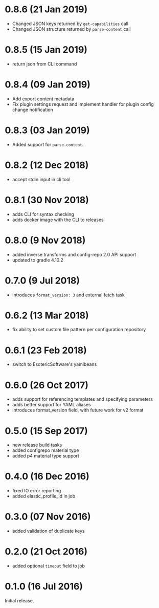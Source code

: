 # 0.8.6 (21 Jan 2019)

* Changed JSON keys returned by `get-capabilities` call
* Changed JSON structure returned by `parse-content` call

# 0.8.5 (15 Jan 2019)

 * return json from CLI command

# 0.8.4 (09 Jan 2019)

 * Add export content metadata
 * Fix plugin settings request and implement handler for plugin config change notification

# 0.8.3 (03 Jan 2019)

 * Added support for `parse-content`.

# 0.8.2 (12 Dec 2018)

 * accept stdin input in cli tool

# 0.8.1 (30 Nov 2018)

 * adds CLI for syntax checking
 * adds docker image with the CLI to releases

# 0.8.0 (9 Nov 2018)

 * added inverse transforms and config-repo 2.0 API support
 * updated to gradle 4.10.2

# 0.7.0 (9 Jul 2018)

 * introduces `format_version: 3` and external fetch task

# 0.6.2 (13 Mar 2018)

 * fix ability to set custom file pattern per configuration repository

# 0.6.1 (23 Feb 2018)

 * switch to EsotericSoftware's yamlbeans

# 0.6.0 (26 Oct 2017)

 * adds support for referencing templates and specifying parameters
 * adds better support for YAML aliases
 * introduces format_version field, with future work for v2 format

# 0.5.0 (15 Sep 2017)

 * new release build tasks
 * added configrepo material type
 * added p4 material type support

# 0.4.0 (16 Dec 2016)

 * fixed IO error reporting
 * added elastic_profile_id in job

# 0.3.0 (07 Nov 2016)

 * added validation of duplicate keys

# 0.2.0 (21 Oct 2016)

* added optional `timeout` field to job

# 0.1.0 (16 Jul 2016)

Initial release.
